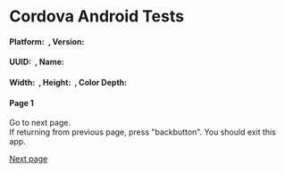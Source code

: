 Cordova Android Tests
=====================

#### Platform: <span id="platform">  </span>, Version: <span id="version"> </span>

#### UUID: <span id="uuid">  </span>, Name: <span id="name"> </span>

#### Width: <span id="width">  </span>, Height: <span id="height"> </span>, Color Depth: <span id="colorDepth"></span>

#### Page 1

Go to next page.  
If returning from previous page, press "backbutton". You should exit this app.

<a href="sample2.html" class="btn large">Next page</a>
